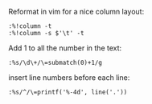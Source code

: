 Reformat in vim for a nice column layout:
```vim
:%!column -t
:%!column -s $'\t' -t
```
Add 1 to all the number in the text:
```vim
:%s/\d\+/\=submatch(0)+1/g
```
insert line numbers before each line:
```vim
:%s/^/\=printf('%-4d', line('.'))
```
